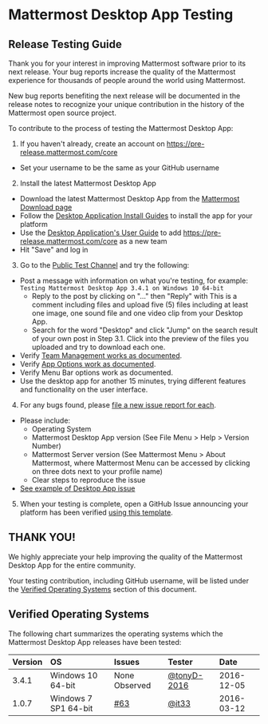 # Mattermost Desktop App Testing

## Release Testing Guide

Thank you for your interest in improving Mattermost software prior to its next release. Your bug reports increase the quality of the Mattermost experience for thousands of people around the world using Mattermost. 

New bug reports benefiting the next release will be documented in the release notes to recognize your unique contribution in the history of the Mattermost open source project.

To contribute to the process of testing the Mattermost Desktop App:

1. If you haven't already, create an account on https://pre-release.mattermost.com/core
 - Set your username to be the same as your GitHub username

2. Install the latest Mattermost Desktop App
 - Download the latest Mattermost Desktop App from the [Mattermost Download page](https://about.mattermost.com/download/#mattermostApps)
 - Follow the [Desktop Application Install Guides](https://docs.mattermost.com/install/desktop.html) to install the app for your platform
 - Use the [Desktop Application's User Guide](https://docs.mattermost.com/help/apps/desktop-guide.html#id1) to add https://pre-release.mattermost.com/core as a new team
 - Hit "Save" and log in

3. Go to the [Public Test Channel](https://pre-release.mattermost.com/core/channels/public-test-channel) and try the following:
 - Post a message with information on what you're testing, for example: `Testing Mattermost Desktop App 3.4.1 on Windows 10 64-bit`
    - Reply to the post by clicking on "..." then "Reply" with This is a comment including files and upload five (5) files including at least one image, one sound file and one video clip from your Desktop App.
    - Search for the word "Desktop" and click "Jump" on the search result of your own post in Step 3.1. Click into the preview of the files you uploaded and try to download each one.
 - Verify [Team Management works as documented](https://about.mattermost.com/default-desktop-app-documentation/).
 - Verify [App Options work as documented](https://about.mattermost.com/default-desktop-app-documentation/).
 - Verify Menu Bar options work as documented.
 - Use the desktop app for another 15 minutes, trying different features and functionality on the user interface.

4. For any bugs found, please [file a new issue report for each](https://github.com/mattermost/desktop/issues/new).
 - Please include:
    - Operating System
    - Mattermost Desktop App version (See File Menu > Help > Version Number) 
    - Mattermost Server version (See Mattermost Menu > About Mattermost, where Mattermost Menu can be accessed by clicking on three dots next to your profile name) 
    - Clear steps to reproduce the issue
 - [See example of Desktop App issue](https://github.com/mattermost/desktop/issues/355)

5. When your testing is complete, open a GitHub Issue announcing your platform has been verified [using this template](https://github.com/mattermost/desktop/issues/70).

## THANK YOU!

We highly appreciate your help improving the quality of the Mattermost Desktop App for the entire community.

Your testing contribution, including GitHub username, will be listed under the [Verified Operating Systems](TESTING.md#verified-operation-systems) section of this document.

## Verified Operating Systems 

The following chart summarizes the operating systems which the Mattermost Desktop App releases have been tested:

| Version | OS | Issues | Tester | Date |
| :-- | :-- | :-- | :-- | :-- |
| 3.4.1 | Windows 10 64-bit | None Observed | [@tonyD-2016](https://github.com/tonyD-2016) | 2016-12-05 |
| 1.0.7 | Windows 7 SP1 64-bit | [#63](https://github.com/mattermost/desktop/issues/63) | [@it33](https://github.com/it33) | 2016-03-12 |
